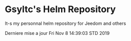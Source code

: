 # Gsyltc's Helm Repository

It-s my personnal helm repository for Jeedom and others

Derniere mise a jour Fri Nov  8 14:39:03 STD 2019
